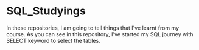 # SQL_Studyings

In these repositories, I am going to tell things that I've learnt from my course. As you can see in this repository, I've started my SQL journey with SELECT keyword to select the tables. 
